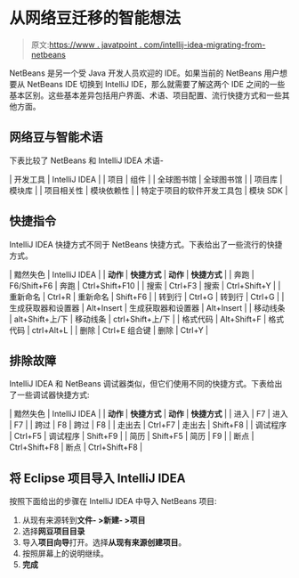 # 从网络豆迁移的智能想法

> 原文:[https://www . javatpoint . com/intellij-idea-migrating-from-netbeans](https://www.javatpoint.com/intellij-idea-migrating-from-netbeans)

NetBeans 是另一个受 Java 开发人员欢迎的 IDE。如果当前的 NetBeans 用户想要从 NetBeans IDE 切换到 IntelliJ IDE，那么就需要了解这两个 IDE 之间的一些基本区别。这些基本差异包括用户界面、术语、项目配置、流行快捷方式和一些其他方面。

## 网络豆与智能术语

下表比较了 NetBeans 和 IntelliJ IDEA 术语-

| 开发工具 | IntelliJ IDEA |
| 项目 | 组件 |
| 全球图书馆 | 全球图书馆 |
| 项目库 | 模块库 |
| 项目相关性 | 模块依赖性 |
| 特定于项目的软件开发工具包 | 模块 SDK |

## 快捷指令

IntelliJ IDEA 快捷方式不同于 NetBeans 快捷方式。下表给出了一些流行的快捷方式。

| 黯然失色 | IntelliJ IDEA |
| **动作** | **快捷方式** | **动作** | **快捷方式** |
| 奔跑 | F6/Shift+F6 | 奔跑 | Ctrl+Shift+F10 |
| 搜索 | Ctrl+F3 | 搜索 | Ctrl+Shift+Y |
| 重新命名 | Ctrl+R | 重新命名 | Shift+F6 |
| 转到行 | Ctrl+G | 转到行 | Ctrl+G |
| 生成获取器和设置器 | Alt+Insert | 生成获取器和设置器 | Alt+Insert |
| 移动线条 | alt+Shift+上/下 | 移动线条 | ctrl+Shift+上/下 |
| 格式代码 | Alt+Shift+F | 格式代码 | ctrl+Alt+L |
| 删除 | Ctrl+E 组合键 | 删除 | Ctrl+Y |

## 排除故障

IntelliJ IDEA 和 NetBeans 调试器类似，但它们使用不同的快捷方式。下表给出了一些调试器快捷方式:

| 黯然失色 | IntelliJ IDEA |
| **动作** | **快捷方式** | **动作** | **快捷方式** |
| 进入 | F7 | 进入 | F7 |
| 跨过 | F8 | 跨过 | F8 |
| 走出去 | Ctrl+F7 | 走出去 | Shift+F8 |
| 调试程序 | Ctrl+F5 | 调试程序 | Shift+F9 |
| 简历 | Shift+F5 | 简历 | F9 |
| 断点 | Ctrl+Shift+F8 | 断点 | Ctrl+Shift+F8 |

## 将 Eclipse 项目导入 IntelliJ IDEA

按照下面给出的步骤在 IntelliJ IDEA 中导入 NetBeans 项目:

1.  从现有来源转到**文件- >新建- >项目**
2.  选择**网豆项目目录**
3.  导入**项目向导**打开。选择**从现有来源创建项目**。
4.  按照屏幕上的说明继续。
5.  **完成**